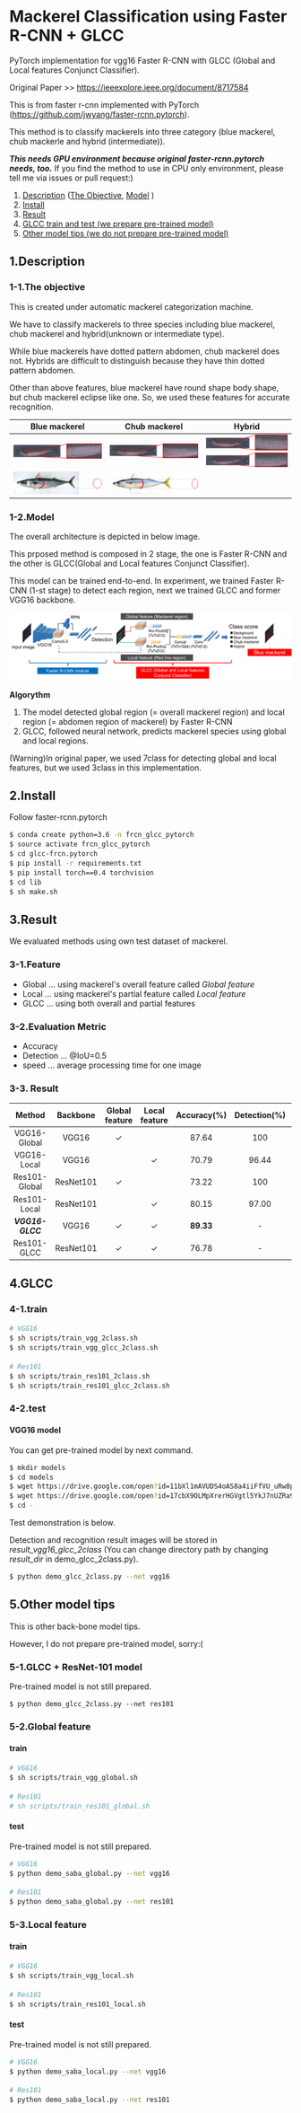 # Mackerel Classification using Faster R-CNN + GLCC

PyTorch implementation for vgg16 Faster R-CNN with GLCC (Global and Local features Conjunct Classifier).

Original Paper >> https://ieeexplore.ieee.org/document/8717584

This is from faster r-cnn implemented with PyTorch (https://github.com/jwyang/faster-rcnn.pytorch).

This method is to classify mackerels into three category (blue mackerel, chub mackerle and hybrid (intermediate)).

***This needs GPU environment because original faster-rcnn.pytorch needs, too.*** If you find the method to use in CPU only environment, please tell me via issues or pull request:)

1. [Description](https://github.com/yoyoyo-yo/glcc-frcn.pytorch#1description) ([The Objective](https://github.com/yoyoyo-yo/glcc-frcn.pytorch#1-1the-objective), [Model](https://github.com/yoyoyo-yo/glcc-frcn.pytorch#1-2model) )
2. [Install](https://github.com/yoyoyo-yo/glcc-frcn.pytorch#2install)
3. [Result](https://github.com/yoyoyo-yo/glcc-frcn.pytorch#3result)
4. [GLCC train and test (we prepare pre-trained model)](https://github.com/yoyoyo-yo/glcc-frcn.pytorch#4glcc)
5. [Other model tips (we do not prepare pre-trained model)](https://github.com/yoyoyo-yo/glcc-frcn.pytorch#5other-model-tips)

## 1.Description

### 1-1.The objective

This is created under automatic mackerel categorization machine.

We have to classify mackerels to three species including blue mackerel, chub mackerel and hybrid(unknown or intermediate type).

While blue mackerels have dotted pattern abdomen, chub mackerel does not. Hybrids are difficult to distinguish because they have thin dotted pattern abdomen.

Other than above features, blue mackerel have round shape body shape, but chub mackerel eclipse like one. So, we used these features for accurate recognition.

| Blue mackerel | Chub mackerel | Hybrid |
|:---:|:---:|:---:|
|![](assets/blue_mackerel.png)|![](assets/chub_mackerel.png)| ![](assets/hybrid_mackerel.png)
|![](assets/goma_body.png) | ![](assets/masaba_body.png)| |



### 1-2.Model

The overall architecture is depicted in below image.

This prposed method is composed in 2 stage, the one is Faster R-CNN and the other is GLCC(Global and Local features Conjunct Classifier).

This model can be trained end-to-end. In experiment, we trained Faster R-CNN (1-st stage) to detect each region, next we trained GLCC and former VGG16 backbone.

![](assets/sabaster_rcnn.png)

**Algorythm**

1. The model detected global region (= overall mackerel region) and local region (= abdomen region of mackerel) by Faster R-CNN
2. GLCC, followed neural network, predicts mackerel species using global and local regions.

(Warning)In original paper, we used 7class for detecting global and local features, but we used 3class in this implementation.

## 2.Install

Follow faster-rcnn.pytorch

```bash
$ conda create python=3.6 -n frcn_glcc_pytorch
$ source activate frcn_glcc_pytorch
$ cd glcc-frcn.pytorch
$ pip install -r requirements.txt
$ pip install torch==0.4 torchvision
$ cd lib
$ sh make.sh
```

## 3.Result

We evaluated methods using own test dataset of mackerel.

### 3-1.Feature
- Global ... using mackerel's overall feature called *Global feature*
- Local ... using mackerel's partial feature called *Local feature*
- GLCC ... using both overall and partial features

### 3-2.Evaluation Metric
- Accuracy
- Detection ... @IoU=0.5
- speed ... average processing time for one image

### 3-3. Result
| Method | Backbone | Global feature | Local feature | Accuracy(%) | Detection(%) | speed[sec] |
| :---:|:---:|:---:|:---:|:---:|:---:|:---:|
| VGG16-Global  | VGG16     | ✓ |   | 87.64 | 100 | 0.1144 |
| VGG16-Local   | VGG16     |   | ✓ | 70.79 | 96.44 | 0.1166 |
| Res101-Global | ResNet101 | ✓ |   | 73.22 | 100 | 0.1120 |
| Res101-Local  | ResNet101 |   | ✓ | 80.15 | 97.00 | 0.1142 |
| ***VGG16-GLCC***    | VGG16     | ✓ | ✓ | **89.33** |   -  | 0.1479 |
| Res101-GLCC   | ResNet101 | ✓ | ✓ | 76.78 |   -  | 0.1452 |


## 4.GLCC 

### 4-1.train
```bash
# VGG16
$ sh scripts/train_vgg_2class.sh
$ sh scripts/train_vgg_glcc_2class.sh

# Res101
$ sh scripts/train_res101_2class.sh
$ sh scripts/train_res101_glcc_2class.sh
```

### 4-2.test

#### VGG16 model

You can get pre-trained model by next command.

```bash
$ mkdir models
$ cd models
$ wget https://drive.google.com/open?id=11bXl1mAVUDS4oAS8a4iiFfVU_uRw8px_ -O glcc_1_100_833.pth
$ wget https://drive.google.com/open?id=17cbX9OLMpXrerHGVgtl5YkJ7nUZRa967 -O glcc_faster_rcnn_1_100_833.pth
$ cd -
```

Test demonstration is below.

Detection and recognition result images will be stored in *result_vgg16_glcc_2class* (You can change directory path by changing *result_dir* in demo_glcc_2class.py).

```bash
$ python demo_glcc_2class.py --net vgg16
```


## 5.Other model tips

This is other back-bone model tips.

However, I do not prepare pre-trained model, sorry:(

### 5-1.GLCC + ResNet-101 model

Pre-trained model is not still prepared.

```
$ python demo_glcc_2class.py --net res101
```

### 5-2.Global feature
#### train

```bash
# VGG16
$ sh scripts/train_vgg_global.sh

# Res101
# sh scripts/train_res101_global.sh
```

#### test

Pre-trained model is not still prepared.

```bash
# VGG16
$ python demo_saba_global.py --net vgg16

# Res101
$ python demo_saba_global.py --net res101
```

### 5-3.Local feature
#### train

```bash
# VGG16
$ sh scripts/train_vgg_local.sh

# Res101
$ sh scripts/train_res101_local.sh
```

#### test

Pre-trained model is not still prepared.

```bash
# VGG16
$ python demo_saba_local.py --net vgg16

# Res101
$ python demo_saba_local.py --net res101
```

